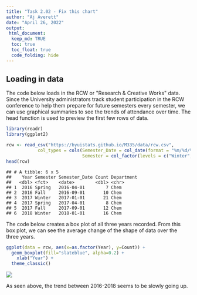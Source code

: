 ```yaml
---
title: "Task 2.02 - Fix this chart"
author: "Aj Averett"
date: "April 26, 2022"
output: 
 html_document:
  keep_md: TRUE
  toc: true
  toc_float: true
  code_folding: hide
---
```




## Loading in data

The code below loads in the RCW or "Research & Creative Works" data. Since the University administrators track student participation in the RCW conference to help them prepare for future semesters every semester, we can use graphical summaries to see the trends of attendance over time. The head function is used to preview the first few rows of data.


```r
library(readr)
library(ggplot2)

rcw <- read_csv("https://byuistats.github.io/M335/data/rcw.csv", 
            col_types = cols(Semester_Date = col_date(format = "%m/%d/%y"), 
                             Semester = col_factor(levels = c("Winter", "Spring", "Fall"))))
head(rcw)
```

```
## # A tibble: 6 x 5
##    Year Semester Semester_Date Count Department
##   <dbl> <fct>    <date>        <dbl> <chr>     
## 1  2016 Spring   2016-04-01        7 Chem      
## 2  2016 Fall     2016-09-01       10 Chem      
## 3  2017 Winter   2017-01-01       21 Chem      
## 4  2017 Spring   2017-04-01        8 Chem      
## 5  2017 Fall     2017-09-01       12 Chem      
## 6  2018 Winter   2018-01-01       16 Chem
```

The code below creates a box plot of all three years recorded. From this box plot, we can see the average change of the shape of data over the three years.


```r
ggplot(data = rcw, aes(x=as.factor(Year), y=Count)) +
  geom_boxplot(fill="slateblue", alpha=0.2) + 
    xlab("Year") +
  theme_classic()
```

![](Task2.2_files/figure-html/unnamed-chunk-2-1.png)<!-- -->
<br>

As seen above, the trend between 2016-2018 seems to be slowly going up. 
